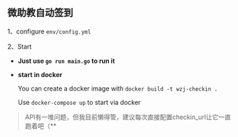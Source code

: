 ## 微助教自动签到

1、configure `env/config.yml`

2、Start

- **Just use `go run main.go` to run it**

- **start in docker**

  You can create a docker image with `docker build -t wzj-checkin .`

  Use `docker-compose up` to start via docker

> API有一堆问题，但我目前懒得管，建议每次直接配置checkin_url让它一直跑着吧（**